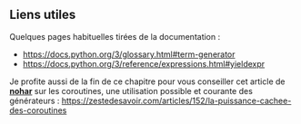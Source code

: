 ## Liens utiles

Quelques pages habituelles tirées de la documentation :

* <https://docs.python.org/3/glossary.html#term-generator>
* <https://docs.python.org/3/reference/expressions.html#yieldexpr>

Je profite aussi de la fin de ce chapitre pour vous conseiller cet article de [**nohar**](https://zestedesavoir.com/membres/voir/nohar/) sur les coroutines, une utilisation possible et courante des générateurs : <https://zestedesavoir.com/articles/152/la-puissance-cachee-des-coroutines>
